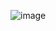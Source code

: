 ![image](https://github.com/kenjinote/GifScreenRecorder/assets/2605401/a842df57-dc37-4e97-b2e7-d064a939f65b)
